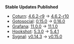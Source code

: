 **Stable Updates Published**

* [Coturn](https://github.com/coturn/coturn): [4.6.2-r9](https://github.com/coturn/coturn/releases/tag/docker%2F4.6.2-r9) -> [4.6.2-r10](https://github.com/coturn/coturn/releases/tag/docker%2F4.6.2-r10)
* [Gotosocial](https://github.com/superseriousbusiness/gotosocial): [0.15.0](https://github.com/superseriousbusiness/gotosocial/releases/tag/v0.15.0) -> [0.16.0](https://github.com/superseriousbusiness/gotosocial/releases/tag/v0.16.0)
* [Grafana](https://github.com/grafana/grafana): [11.0.0](https://github.com/grafana/grafana/releases/tag/v11.0.0) -> [11.1.0](https://github.com/grafana/grafana/releases/tag/v11.1.0)
* [Hookshot](https://github.com/matrix-org/matrix-hookshot): [5.3.0](https://github.com/matrix-org/matrix-hookshot/releases/tag/5.3.0) -> [5.4.1](https://github.com/matrix-org/matrix-hookshot/releases/tag/5.4.1)
* [Sygnal](https://github.com/matrix-org/sygnal): [v0.14.3](https://github.com/matrix-org/sygnal/releases/tag/v0.14.3) -> [v0.15.0](https://github.com/matrix-org/sygnal/releases/tag/v0.15.0)
